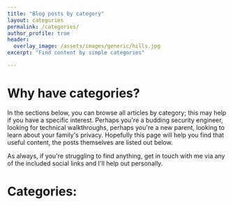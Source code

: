 ```yaml
---
title: "Blog posts by category"
layout: categories
permalink: /categories/
author_profile: true
header:
  overlay_image: /assets/images/generic/hills.jpg
excerpt: "Find content by simple categories"

---
```

# Why have categories?

In the sections below, you can browse all articles by category; this may help if you have a specific interest. Perhaps you're a budding security engineer, looking for technical walkthroughs, perhaps you're a new parent, looking to learn about your family's privacy. Hopefully this page will help you find that useful content, the posts themselves are listed out below.

As always, if you're struggling to find anything, get in touch with me via any of the included social links and I'll help out personally.

# Categories:

